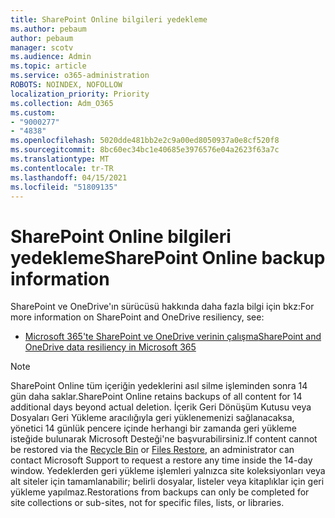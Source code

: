 ```yaml
---
title: SharePoint Online bilgileri yedekleme
ms.author: pebaum
author: pebaum
manager: scotv
ms.audience: Admin
ms.topic: article
ms.service: o365-administration
ROBOTS: NOINDEX, NOFOLLOW
localization_priority: Priority
ms.collection: Adm_O365
ms.custom:
- "9000277"
- "4838"
ms.openlocfilehash: 5020dde481bb2e2c9a00ed8050937a0e8cf520f8
ms.sourcegitcommit: 8bc60ec34bc1e40685e3976576e04a2623f63a7c
ms.translationtype: MT
ms.contentlocale: tr-TR
ms.lasthandoff: 04/15/2021
ms.locfileid: "51809135"
---
```

# <a name="sharepoint-online-backup-information"></a><span data-ttu-id="06f69-102">SharePoint Online bilgileri yedekleme</span><span class="sxs-lookup"><span data-stu-id="06f69-102">SharePoint Online backup information</span></span>

<span data-ttu-id="06f69-103">SharePoint ve OneDrive'ın sürücüsü hakkında daha fazla bilgi için bkz:</span><span class="sxs-lookup"><span data-stu-id="06f69-103">For more information on SharePoint and OneDrive resiliency, see:</span></span>

- [<span data-ttu-id="06f69-104">Microsoft 365'te SharePoint ve OneDrive verinin çalışma</span><span class="sxs-lookup"><span data-stu-id="06f69-104">SharePoint and OneDrive data resiliency in Microsoft 365</span></span>](https://docs.microsoft.com/compliance/assurance/assurance-sharepoint-onedrive-data-resiliency)

> [!NOTE]
> <span data-ttu-id="06f69-105">SharePoint Online tüm içeriğin yedeklerini asıl silme işleminden sonra 14 gün daha saklar.</span><span class="sxs-lookup"><span data-stu-id="06f69-105">SharePoint Online retains backups of all content for 14 additional days beyond actual deletion.</span></span> <span data-ttu-id="06f69-106">İçerik Geri Dönüşüm Kutusu [](https://support.microsoft.com/office/restore-deleted-items-from-the-site-collection-recycle-bin-5fa924ee-16d7-487b-9a0a-021b9062d14b) veya [](https://support.microsoft.com/office/restore-your-onedrive-fa231298-759d-41cf-bcd0-25ac53eb8a15)Dosyaları Geri Yükleme aracılığıyla geri yüklenemenizi sağlanacaksa, yönetici 14 günlük pencere içinde herhangi bir zamanda geri yükleme isteğide bulunarak Microsoft Desteği'ne başvurabilirsiniz.</span><span class="sxs-lookup"><span data-stu-id="06f69-106">If content cannot be restored via the [Recycle Bin](https://support.microsoft.com/office/restore-deleted-items-from-the-site-collection-recycle-bin-5fa924ee-16d7-487b-9a0a-021b9062d14b) or [Files Restore](https://support.microsoft.com/office/restore-your-onedrive-fa231298-759d-41cf-bcd0-25ac53eb8a15), an administrator can contact Microsoft Support to request a restore any time inside the 14-day window.</span></span> <span data-ttu-id="06f69-107">Yedeklerden geri yükleme işlemleri yalnızca site koleksiyonları veya alt siteler için tamamlanabilir; belirli dosyalar, listeler veya kitaplıklar için geri yükleme yapılmaz.</span><span class="sxs-lookup"><span data-stu-id="06f69-107">Restorations from backups can only be completed for site collections or sub-sites, not for specific files, lists, or libraries.</span></span>
